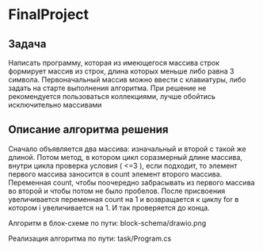# FinalProject

## Задача

Написать программу, которая из имеющегося массива строк формирует массив из строк, длина которых меньше либо равна 3 символа. Первоначальный массив можно ввести с клавиатуры, либо задать на старте выполнения алгоритма. При решение не рекомендуется пользоваться коллекциями, лучше обойтись исключительно массивами

## Описание алгоритма решения

Сначало объявляется два массива: изначальный и второй с такой же длиной. Потом метод, в котором цикл соразмерный длине массива, внутри цикла проверка условия ( <=3 ), если подходит, то элемент первого массива заносится в count элемент второго массива. Переменная count, чтобы поочередно забрасывать из первого массива во второй и чтобы потом не было пробелов. После присвоения увеличивается переменная count на 1 и возвращается к циклу for в котором i увеличивается на 1. И так проверяется до конца.

Алгоритм в блок-схеме по пути: block-schema/drawio.png 

Реализация алгоритма по пути: task/Program.cs
